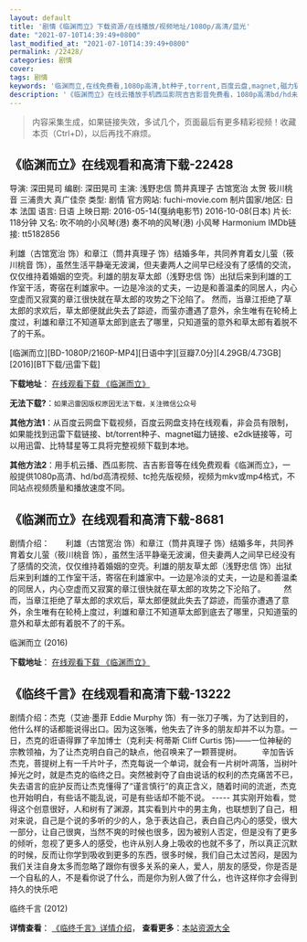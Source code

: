 ```yaml
---
layout: default
title: '剧情《临渊而立》下载资源/在线播放/视频地址/1080p/高清/蓝光'
date: "2021-07-10T14:39:49+0800"
last_modified_at: "2021-07-10T14:39:49+0800"
permalink: /22428/
categories: 剧情
cover:
tags: 剧情
keywords: '临渊而立,在线免费看,1080p高清,bt种子,torrent,百度云盘,magnet,磁力链,迅雷下载资源'
description: '《临渊而立》在线云播放手机西瓜影院吉吉影音免费看，1080p高清bd/hd未删减完整版和tc抢先枪版，mkv/mp4格式，附带bt/torrent种子、magnet/磁力链、百度云盘、网盘资源迅雷下载链接'
---
```


>内容采集生成，如果链接失效，多试几个，页面最后有更多精彩视频！收藏本页（Ctrl+D)，以后再找不麻烦。


## 《临渊而立》在线观看和高清下载-22428

导演: 深田晃司 编剧: 深田晃司 主演: 浅野忠信 筒井真理子 古馆宽治 太贺 筱川桃音 三浦贵大 真广佳奈 类型: 剧情 官方网站: fuchi-movie.com 制片国家/地区: 日本 法国 语言: 日语 上映日期: 2016-05-14(戛纳电影节) 2016-10-08(日本) 片长: 118分钟 又名: 吹不响的小风琴(港) 奏不响的风琴(港) 小风琴 Harmonium IMDb链接: tt5182856

利雄（古馆宽治 饰）和章江（筒井真理子 饰）结婚多年，共同养育着女儿萤（筱川桃音 饰），虽然生活平静毫无波澜，但夫妻两人之间早已经没有了感情的交流，仅仅维持着婚姻的空壳。利雄的朋友草太郎（浅野忠信 饰）出狱后来到利雄的工作室干活，寄宿在利雄家中。一边是冷淡的丈夫，一边是和善温柔的同居人，内心空虚而又寂寞的章江很快就在草太郎的攻势之下沦陷了。 然而，当章江拒绝了草太郎的求欢后，草太郎便就此失去了踪迹，而萤亦遭遇了意外，余生唯有在轮椅上度过，利雄和章江不知道草太郎到底去了哪里，只知道萤的意外和草太郎有着脱不了的干系。


[临渊而立][BD-1080P/2160P-MP4][日语中字][豆瓣7.0分][4.29GB/4.73GB][2016][BT下载/迅雷下载]

**下载地址**： [在线观看下载 《临渊而立》](https://www.btdx8.com/torrent/harmonium_2016.html) 


**无法下载?**：`如果迅雷因版权原因无法下载，关注微信公众号 `

**其他方法1**：从百度云网盘下载视频，百度云网盘支持在线观看，非会员有限制，如果能找到迅雷下载链接、bt/torrent种子、magnet磁力链接、e2dk链接等，可以用迅雷、比特彗星等工具将完整视频下载到本地。

**其他方法2**：用手机云播、西瓜影院、吉吉影音等在线免费观看《临渊而立》，一般提供1080p高清、hd/bd高清视频、tc抢先版视频，视频为mkv或mp4格式，不同站点视频质量和播放速度不同。


## 《临渊而立》在线观看和高清下载-8681

剧情介绍：　　利雄（古馆宽治 饰）和章江（筒井真理子 饰）结婚多年，共同养育着女儿萤（筱川桃音 饰），虽然生活平静毫无波澜，但夫妻两人之间早已经没有了感情的交流，仅仅维持着婚姻的空壳。利雄的朋友草太郎（浅野忠信 饰）出狱后来到利雄的工作室干活，寄宿在利雄家中。一边是冷淡的丈夫，一边是和善温柔的同居人，内心空虚而又寂寞的章江很快就在草太郎的攻势之下沦陷了。 　　然而，当章江拒绝了草太郎的求欢后，草太郎便就此失去了踪迹，而萤亦遭遇了意外，余生唯有在轮椅上度过，利雄和章江不知道草太郎到底去了哪里，只知道萤的意外和草太郎有着脱不了的干系。


临渊而立 (2016)

**下载地址**： [在线观看下载 《临渊而立》](https://www.btbtdy.me/btdy/dy10604.html) 


## 《临终千言》在线观看和高清下载-13222

剧情介绍：杰克（艾迪·墨菲 Eddie Murphy 饰）有一张刀子嘴，为了达到目的，他什么样的话都能说得出口。因为这张嘴，他失去了许多的朋友却并不以为意。一日，杰克的诳语得罪了辛加博士（克利夫·柯蒂斯 Cliff Curtis 饰)——一位神秘的宗教领袖，为了让杰克明白自己的缺点，他召唤来了一颗菩提树。  　　辛加告诉杰克，菩提树上有一千片叶子，杰克每说一个单词，就会有一片树叶凋落，当树叶掉光之时，就是杰克的临终之日。突然被剥夺了自由说话的权利的杰克痛苦不已，失去语言的庇护反而让杰克懂得了“谨言慎行”的真正含义，随着时间的流逝，杰克也开始明白，有些话不能乱说，可是有些话却不能不说。 ----- 其实刚开始看，觉得这个创意很好，人和树有了渊源，其实看到片中的男主角，也联想到了自己，相对来说，自己是个说的多听的少的人，急于表达自己，表白自己内心的感受，很大一部分，让自己很爽，当然不爽的时候也很多，因为被别人否定，但是没有了更多的倾听，忽视了更多人的感受，也许从别人身上吸收的也就不多了，所以真正沉默的时候，反而让你学到吸收到更多的东西，很多时候，我们自己太过苦闷，是因为我们关注自身太多而忽略了跟你有很多关系的亲人，爱人，朋友的感受，你是否是一个自私的人，不是看你说了什么，而是你为别人做了什么，也许这样你才会得到持久的快乐吧


临终千言 (2012)

**详情查看**： [《临终千言》详情介绍](/movie/13222/)， **查看更多**：[本站资源大全](/movie/t/all/)

